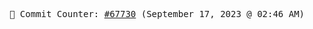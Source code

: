 <p align="center">
    <samp>
        📮 Commit Counter: <a href="https://github.com/Javascript-void0/Javascript-void0/commits/main">#67730</a> (September 17, 2023 @ 02:46 AM)
    </samp>
</p>